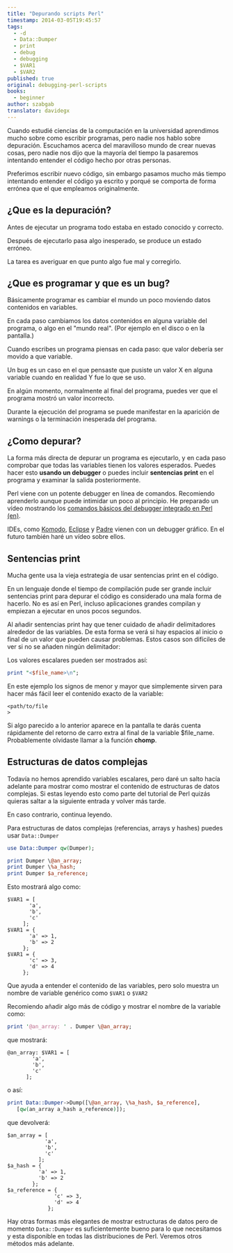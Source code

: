 ```yaml
---
title: "Depurando scripts Perl"
timestamp: 2014-03-05T19:45:57
tags:
  - -d
  - Data::Dumper
  - print
  - debug
  - debugging
  - $VAR1
  - $VAR2
published: true
original: debugging-perl-scripts
books:
  - beginner
author: szabgab
translator: davidegx
---
```



Cuando estudié ciencias de la computación en la universidad aprendimos mucho sobre como escribir programas,
pero nadie nos hablo sobre depuración. Escuchamos acerca del maravilloso mundo de crear
nuevas cosas, pero nadie nos dijo que la mayoría del tiempo la pasaremos intentando entender el código
hecho por otras personas.

Preferimos escribir nuevo código, sin embargo pasamos mucho más tiempo intentando entender el código ya escrito
y porqué se comporta de forma errónea que el que empleamos originalmente.


## ¿Que es la depuración?

Antes de ejecutar un programa todo estaba en estado conocido y correcto.

Después de ejecutarlo pasa algo inesperado, se produce un estado erróneo.

La tarea es averiguar en que punto algo fue mal y corregirlo.

## ¿Que es programar y que es un bug?

Básicamente programar es cambiar el mundo un poco moviendo datos contenidos en variables.

En cada paso cambiamos los datos contenidos en alguna variable del programa, o algo en el "mundo real". (Por ejemplo en el disco o en la pantalla.)

Cuando escribes un programa piensas en cada paso: que valor debería ser movido a que variable.

Un bug es un caso en el que pensaste que pusiste un valor X en alguna variable cuando en realidad Y fue lo que se uso.

En algún momento, normalmente al final del programa, puedes ver que el programa mostró un valor incorrecto.

Durante la ejecución del programa se puede manifestar en la aparición de warnings o la terminación inesperada del programa.

## ¿Como depurar?

La forma más directa de depurar un programa es ejecutarlo, y en cada paso comprobar que todas las variables
tienen los valores esperados. Puedes hacer esto <b>usando un debugger</b> o puedes incluir <b>sentencias print</b> en el
programa y examinar la salida posteriormente.

Perl viene con un potente debugger en línea de comandos. Recomiendo aprenderlo aunque puede intimidar
un poco al principio. He preparado un vídeo mostrando los 
[comandos básicos del debugger integrado en Perl (en)](https://perlmaven.com/using-the-built-in-debugger-of-perl).

IDEs, como [Komodo](http://www.activestate.com/),
[Eclipse](http://eclipse.org/) y 
[Padre](http://padre.perlide.org/) vienen con un debugger gráfico. En el futuro también haré un vídeo sobre ellos.

## Sentencias print

Mucha gente usa la vieja estrategia de usar sentencias print en el código.

En un lenguaje donde el tiempo de compilación pude ser grande incluir sentencias print
para depurar el código es considerado una mala forma de hacerlo.
No es así en Perl, incluso aplicaciones grandes compilan y empiezan a ejecutar en unos pocos segundos.

Al añadir sentencias print hay que tener cuidado de añadir delimitadores alrededor de las variables. De esta
forma se verá si hay espacios al inicio o final de un valor que pueden causar problemas.
Estos casos son difíciles de ver si no se añaden ningún delimitador:

Los valores escalares pueden ser mostrados así:

```perl
print "<$file_name>\n";
```

En este ejemplo los signos de menor y mayor que simplemente sirven para hacer más fácil
leer el contenido exacto de la variable:

```
<path/to/file
>
```

Si algo parecido a lo anterior aparece en la pantalla te darás cuenta rápidamente del retorno de carro
extra al final de la variable $file_name. Probablemente olvidaste llamar a la función <b>chomp</b>.

## Estructuras de datos complejas

Todavía no hemos aprendido variables escalares, pero daré un salto hacía adelante para
mostrar como mostrar el contenido de estructuras de datos complejas. Si estas leyendo
esto como parte del tutorial de Perl quizás quieras saltar a la siguiente entrada y volver más tarde.

En caso contrario, continua leyendo.

Para estructuras de datos complejas (referencias, arrays y hashes) puedes usar `Data::Dumper`

```perl
use Data::Dumper qw(Dumper);

print Dumper \@an_array;
print Dumper \%a_hash;
print Dumper $a_reference;
```

Esto mostrará algo como:

```
$VAR1 = [
       'a',
       'b',
       'c'
     ];
$VAR1 = {
       'a' => 1,
       'b' => 2
     };
$VAR1 = {
       'c' => 3,
       'd' => 4
     };
```

Que ayuda a entender el contenido de las variables, pero solo muestra un nombre
de variable genérico como `$VAR1` o `$VAR2` 

Recomiendo añadir algo más de código y mostrar el nombre de la variable como:

```perl
print '@an_array: ' . Dumper \@an_array;
```

que mostrará:

```
@an_array: $VAR1 = [
        'a',
        'b',
        'c'
      ];
```

o así:

```perl
print Data::Dumper->Dump([\@an_array, \%a_hash, $a_reference],
   [qw(an_array a_hash a_reference)]);
```

que devolverá:

```
$an_array = [
            'a',
            'b',
            'c'
          ];
$a_hash = {
          'a' => 1,
          'b' => 2
        };
$a_reference = {
               'c' => 3,
               'd' => 4
             };
```

Hay otras formas más elegantes de mostrar estructuras de datos pero de momento
`Data::Dumper` es suficientemente bueno para lo que necesitamos y esta disponible
en todas las distribuciones de Perl.
Veremos otros métodos más adelante.

